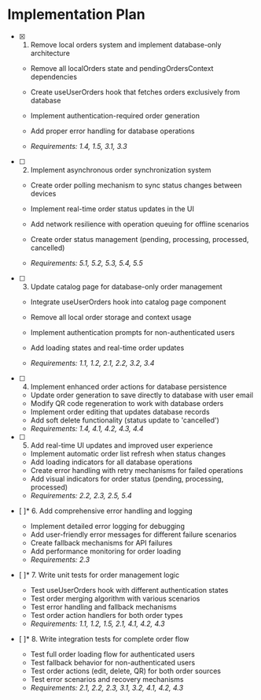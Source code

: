 # Implementation Plan

- [x] 1. Remove local orders system and implement database-only architecture



  - Remove all localOrders state and pendingOrdersContext dependencies
  - Create useUserOrders hook that fetches orders exclusively from database
  - Implement authentication-required order generation
  - Add proper error handling for database operations



  - _Requirements: 1.4, 1.5, 3.1, 3.3_

- [ ] 2. Implement asynchronous order synchronization system
  - Create order polling mechanism to sync status changes between devices


  - Implement real-time order status updates in the UI
  - Add network resilience with operation queuing for offline scenarios
  - Create order status management (pending, processing, processed, cancelled)
  - _Requirements: 5.1, 5.2, 5.3, 5.4, 5.5_



- [ ] 3. Update catalog page for database-only order management
  - Integrate useUserOrders hook into catalog page component
  - Remove all local order storage and context usage
  - Implement authentication prompts for non-authenticated users
  - Add loading states and real-time order updates



  - _Requirements: 1.1, 1.2, 2.1, 2.2, 3.2, 3.4_

- [ ] 4. Implement enhanced order actions for database persistence
  - Update order generation to save directly to database with user email
  - Modify QR code regeneration to work with database orders
  - Implement order editing that updates database records
  - Add soft delete functionality (status update to 'cancelled')
  - _Requirements: 1.4, 4.1, 4.2, 4.3, 4.4_

- [ ] 5. Add real-time UI updates and improved user experience
  - Implement automatic order list refresh when status changes
  - Add loading indicators for all database operations
  - Create error handling with retry mechanisms for failed operations
  - Add visual indicators for order status (pending, processing, processed)
  - _Requirements: 2.2, 2.3, 2.5, 5.4_

- [ ]* 6. Add comprehensive error handling and logging
  - Implement detailed error logging for debugging
  - Add user-friendly error messages for different failure scenarios
  - Create fallback mechanisms for API failures
  - Add performance monitoring for order loading
  - _Requirements: 2.3_

- [ ]* 7. Write unit tests for order management logic
  - Test useUserOrders hook with different authentication states
  - Test order merging algorithm with various scenarios
  - Test error handling and fallback mechanisms
  - Test order action handlers for both order types
  - _Requirements: 1.1, 1.2, 1.5, 2.1, 4.1, 4.2, 4.3_

- [ ]* 8. Write integration tests for complete order flow
  - Test full order loading flow for authenticated users
  - Test fallback behavior for non-authenticated users
  - Test order actions (edit, delete, QR) for both order sources
  - Test error scenarios and recovery mechanisms
  - _Requirements: 2.1, 2.2, 2.3, 3.1, 3.2, 4.1, 4.2, 4.3_